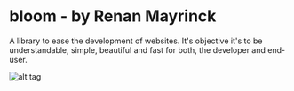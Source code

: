 # bloom - by Renan Mayrinck
A library to ease the development of websites. It's objective it's to be understandable, simple, beautiful and fast for both, the developer and end-user.

![alt tag](https://mir-s3-cdn-cf.behance.net/project_modules/1400/0444f534598231.57e3a3137317d.png)

